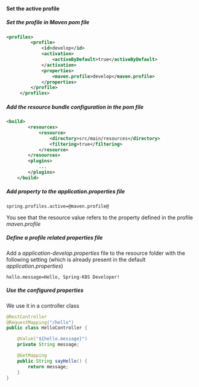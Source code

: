 #### Set the active profile

##### Set the profile in Maven pom file
```xml
<profiles>
         <profile>
             <id>develop</id>
             <activation>
                 <activeByDefault>true</activeByDefault>
             </activation>
             <properties>
                 <maven.profile>develop</maven.profile>
             </properties>
         </profile>
     </profiles>
```

##### Add the resource bundle configuration in the pom file
```xml
<build>
        <resources>
            <resource>
                <directory>src/main/resources</directory>
                <filtering>true</filtering>
            </resource>
        </resources>
        <plugins>
            ...
        </plugins>
    </build>
```

##### Add property to the _application.properties_ file
```properties
spring.profiles.active=@maven.profile@
```

You see that the resource value refers to the property defined in the profile *maven.profile*

##### Define a profile related properties file
Add a _application-develop.properties_ file to the resource folder with the following setting (which is already present in the default _application.properties_)

```properties
hello.message=Hello, Spring-K8S Developer!
```

##### Use the configured properties
We use it in a controller class

```java
@RestController
@RequestMapping("/hello")
public class HelloController {

    @Value("${hello.message}")
    private String message;

    @GetMapping
    public String sayHello() {
        return message;
    }
}
```


